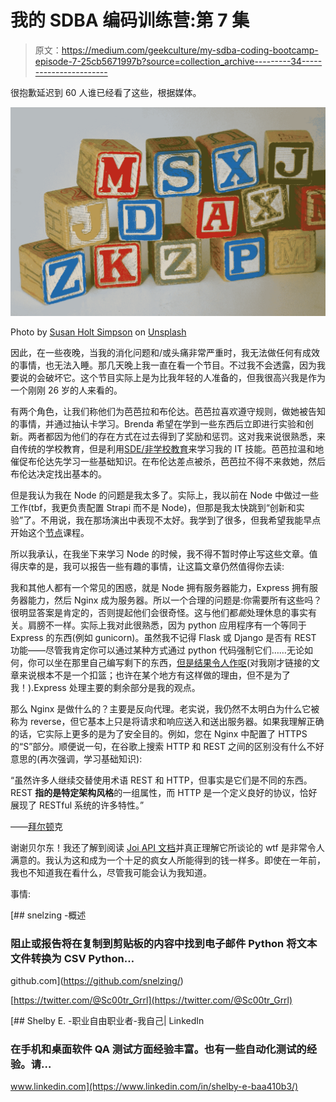 # 我的 SDBA 编码训练营:第 7 集

> 原文：<https://medium.com/geekculture/my-sdba-coding-bootcamp-episode-7-25cb5671997b?source=collection_archive---------34----------------------->

很抱歉延迟到 60 人谁已经看了这些，根据媒体。

![](img/bcd498baee73c7cbc59c80d750e098a9.png)

Photo by [Susan Holt Simpson](https://unsplash.com/@shs521?utm_source=unsplash&utm_medium=referral&utm_content=creditCopyText) on [Unsplash](https://unsplash.com/s/photos/building-blocks?utm_source=unsplash&utm_medium=referral&utm_content=creditCopyText)

因此，在一些夜晚，当我的消化问题和/或头痛非常严重时，我无法做任何有成效的事情，也无法入睡。那几天晚上我一直在看一个节目。不过我不会透露，因为我要说的会破坏它。这个节目实际上是为比我年轻的人准备的，但我很高兴我是作为一个刚刚 26 岁的人来看的。

有两个角色，让我们称他们为芭芭拉和布伦达。芭芭拉喜欢遵守规则，做她被告知的事情，并通过抽认卡学习。Brenda 希望在学到一些东西后立即进行实验和创新。两者都因为他们的存在方式在过去得到了奖励和惩罚。这对我来说很熟悉，来自传统的学校教育，但是利用[SDE/非学校教育](https://en.wikipedia.org/wiki/Unschooling)来学习我的 IT 技能。芭芭拉温和地催促布伦达先学习一些基础知识。在布伦达差点被杀，芭芭拉不得不来救她，然后布伦达决定找出基本的。

但是我认为我在 Node 的问题是我太多了。实际上，我以前在 Node 中做过一些工作(tbf，我更负责配置 Strapi 而不是 Node)，但那是我太快跳到“创新和实验”了。不用说，我在那场演出中表现不太好。我学到了很多，但我希望我能早点开始这个[节点](http://codewithmosh.com)课程。

所以我承认，在我坐下来学习 Node 的时候，我不得不暂时停止写这些文章。值得庆幸的是，我可以报告一些有趣的事情，让这篇文章仍然值得你去读:

我和其他人都有一个常见的困惑，就是 Node 拥有服务器能力，Express 拥有服务器能力，然后 Nginx 成为服务器。所以一个合理的问题是:你需要所有这些吗？很明显答案是肯定的，否则提起他们会很奇怪。这与他们都*能*处理休息的事实有关。肩膀不一样。实际上我对此很熟悉，因为 python 应用程序有一个等同于 Express 的东西(例如 gunicorn)。虽然我不记得 Flask 或 Django 是否有 REST 功能——尽管我肯定你可以通过某种方式通过 python 代码强制它们……无论如何，你可以坐在那里自己编写剩下的东西，[但是结果令人作呕](https://www.section.io/engineering-education/a-raw-nodejs-rest-api-without-frameworks-such-as-express/)(对我刚才链接的文章来说根本不是一个扣篮；也许在某个地方有这样做的理由，但不是为了我！).Express 处理主要的剩余部分是我的观点。

那么 Nginx 是做什么的？主要是反向代理。老实说，我仍然不太明白为什么它被称为 reverse，但它基本上只是将请求和响应送入和送出服务器。如果我理解正确的话，它实际上更多的是为了安全目的。例如，您在 Nginx 中配置了 HTTPS 的“S”部分。顺便说一句，在谷歌上搜索 HTTP 和 REST 之间的区别没有什么不好意思的(再次强调，学习基础知识):

“虽然许多人继续交替使用术语 REST 和 HTTP，但事实是它们是不同的东西。REST **指的是特定架构风格**的一组属性，而 HTTP 是一个定义良好的协议，恰好展现了 RESTful 系统的许多特性。”

——[拜尔顿](https://www.baeldung.com/cs/rest-vs-http)克

谢谢贝尔东！我还了解到阅读 [Joi API 文档](https://joi.dev/api/?v=17.4.2)并真正理解它所谈论的 wtf 是非常令人满意的。我认为这和成为一个十足的疯女人所能得到的钱一样多。即使在一年前，我也不知道我在看什么，尽管我可能会认为我知道。

事情:

[](https://github.com/snelzing/) [## snelzing -概述

### 阻止或报告将在复制到剪贴板的内容中找到电子邮件 Python 将文本文件转换为 CSV Python…

github.com](https://github.com/snelzing/) 

[https://twitter.com/@Sc00tr_Grrl](https://twitter.com/@Sc00tr_Grrl)

[](https://www.linkedin.com/in/shelby-e-baa410b3/) [## Shelby E. -职业自由职业者-我自己| LinkedIn

### 在手机和桌面软件 QA 测试方面经验丰富。也有一些自动化测试的经验。请…

www.linkedin.com](https://www.linkedin.com/in/shelby-e-baa410b3/)
